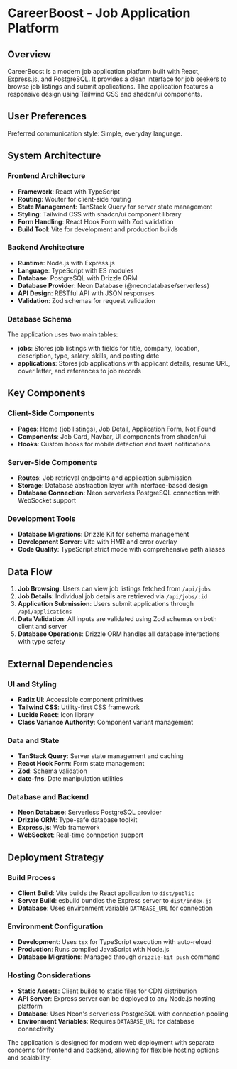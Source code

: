# CareerBoost - Job Application Platform

## Overview

CareerBoost is a modern job application platform built with React, Express.js, and PostgreSQL. It provides a clean interface for job seekers to browse job listings and submit applications. The application features a responsive design using Tailwind CSS and shadcn/ui components.

## User Preferences

Preferred communication style: Simple, everyday language.

## System Architecture

### Frontend Architecture
- **Framework**: React with TypeScript
- **Routing**: Wouter for client-side routing
- **State Management**: TanStack Query for server state management
- **Styling**: Tailwind CSS with shadcn/ui component library
- **Form Handling**: React Hook Form with Zod validation
- **Build Tool**: Vite for development and production builds

### Backend Architecture
- **Runtime**: Node.js with Express.js
- **Language**: TypeScript with ES modules
- **Database**: PostgreSQL with Drizzle ORM
- **Database Provider**: Neon Database (@neondatabase/serverless)
- **API Design**: RESTful API with JSON responses
- **Validation**: Zod schemas for request validation

### Database Schema
The application uses two main tables:
- **jobs**: Stores job listings with fields for title, company, location, description, type, salary, skills, and posting date
- **applications**: Stores job applications with applicant details, resume URL, cover letter, and references to job records

## Key Components

### Client-Side Components
- **Pages**: Home (job listings), Job Detail, Application Form, Not Found
- **Components**: Job Card, Navbar, UI components from shadcn/ui
- **Hooks**: Custom hooks for mobile detection and toast notifications

### Server-Side Components
- **Routes**: Job retrieval endpoints and application submission
- **Storage**: Database abstraction layer with interface-based design
- **Database Connection**: Neon serverless PostgreSQL connection with WebSocket support

### Development Tools
- **Database Migrations**: Drizzle Kit for schema management
- **Development Server**: Vite with HMR and error overlay
- **Code Quality**: TypeScript strict mode with comprehensive path aliases

## Data Flow

1. **Job Browsing**: Users can view job listings fetched from `/api/jobs`
2. **Job Details**: Individual job details are retrieved via `/api/jobs/:id`
3. **Application Submission**: Users submit applications through `/api/applications`
4. **Data Validation**: All inputs are validated using Zod schemas on both client and server
5. **Database Operations**: Drizzle ORM handles all database interactions with type safety

## External Dependencies

### UI and Styling
- **Radix UI**: Accessible component primitives
- **Tailwind CSS**: Utility-first CSS framework
- **Lucide React**: Icon library
- **Class Variance Authority**: Component variant management

### Data and State
- **TanStack Query**: Server state management and caching
- **React Hook Form**: Form state management
- **Zod**: Schema validation
- **date-fns**: Date manipulation utilities

### Database and Backend
- **Neon Database**: Serverless PostgreSQL provider
- **Drizzle ORM**: Type-safe database toolkit
- **Express.js**: Web framework
- **WebSocket**: Real-time connection support

## Deployment Strategy

### Build Process
- **Client Build**: Vite builds the React application to `dist/public`
- **Server Build**: esbuild bundles the Express server to `dist/index.js`
- **Database**: Uses environment variable `DATABASE_URL` for connection

### Environment Configuration
- **Development**: Uses `tsx` for TypeScript execution with auto-reload
- **Production**: Runs compiled JavaScript with Node.js
- **Database Migrations**: Managed through `drizzle-kit push` command

### Hosting Considerations
- **Static Assets**: Client builds to static files for CDN distribution
- **API Server**: Express server can be deployed to any Node.js hosting platform
- **Database**: Uses Neon's serverless PostgreSQL with connection pooling
- **Environment Variables**: Requires `DATABASE_URL` for database connectivity

The application is designed for modern web deployment with separate concerns for frontend and backend, allowing for flexible hosting options and scalability.